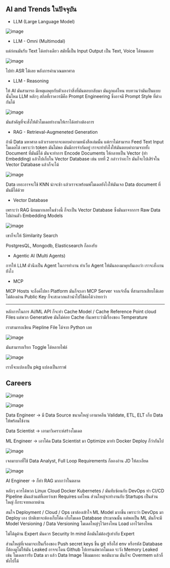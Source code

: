 ## AI and Trends ในปัจจุบัน

* LLM (Large Language Model)

![image](https://github.com/user-attachments/assets/0bf6e3f4-638c-4012-9886-add4d4055a7b)

* LLM - Omni (Multimodal)

แต่ก่อนมันรับ Text ได้อย่างเดียว สมัยนี้เป็น Input Output เป็น Text, Voice ได้หมดเลย

![image](https://github.com/user-attachments/assets/d2ec9d0b-6f43-4d47-895d-3fc0f35add8e)

ไปทำ ASR ได้เลย พลังการคำนวณมหาศาล

* LLM - Reasoning

ให้ AI มันสามารถ มีเหตุผลคุยกับตัวเองว่าสิ่งที่มันตอบกลับมา มันถูกแค่ไหน ทบทวนว่ามันเป็นแบบนั้นไหม
LLM หลักๆ สกิลที่เราควรมีคือ Prompt Engineering ซึ่งอาจมี Prompt Style ที่ต่างกันได้

![image](https://github.com/user-attachments/assets/728fa109-66e9-46ac-abb9-3323b4e18bca)

มันสำคัญที่จะสั่งให้ตัวโมเดลทำงานให้เราได้อย่างต้องการ

* RAG - Retrieval-Augmeneted Generation

ถ้ามี Data มหาศาล แล้วเราอยากจะตอบคำถามหนังสือเล่มนั้น แต่เราไม่สามารถ Feed Text Input โมเดลได้
เพราะว่า token มันไม่พอ มันมีการจำกัดอยู่ เราจะทำยังไงให้มันตอบคำถามจากทั้ง Document ที่มันมีได้
มันจะทำการ Encode Documents ให้กลายเป็น Vector (ทำ Embedding) แล้วไปเก็บใน Vector Database
เช่น บทที่ 2 กล่าวว่าอะไร มันก็จะไปเสิร์จใน Vector Database แล้วก็จะได้

![image](https://github.com/user-attachments/assets/f4aa135f-b2eb-49e9-89b5-4a7fdbfb2473)

Data เยอะอาจจะใช้ KNN น่าจะช้า แล้วเราจะพร้อมพ์โมเดลยังไงให้มันเจอ Data document ที่มันมีได้ด้วย

* Vector Database

เพราะว่า RAG นิยมมากเลยในช่วงนี้ ก็จะเป็น Vector Database ซึ่งมันมาจากการ Raw Data ไปผ่านตัว Embedding Models

![image](https://github.com/user-attachments/assets/512c06fe-64d4-4aac-9b4d-c464cda9f191)

เขาก็จะให้ Similarity Search

PostgresQL, Mongodb, Elasticsearch ก็ลองรับ

* Agentic AI (Multi Agents)

การให้ LLM ตัวนึงเป็น Agent ในการทำงาน ทำเว็บ Agent ให้มันลองมาคุยกันเองว่า เราจะสั่งงานยังไง

* MCP

MCP Hosts จะลิ้งค์ไปหา Platform มันก็จะเอา MCP Server จากเจ้าอื่น ที่สามารถเสียบได้เลย ไม่ต้องผ่าน Public Key ก็จะสะดวกแล้วนำไปใช้ต่อได้วง่ายกว่า

---

หลักการในการ Ai/ML API ก็จะทำ Cache Model / Cache Reference
Point cloud Files แต่พวก Generative มันไม่ค่อย Cache กันเพราะว่ามีเรื่องของ Temperature

เราสามารถเขียน Piepline File ได้จาก Python เลย

![image](https://github.com/user-attachments/assets/6228d137-e3ce-45b1-87f2-ee58ccd6a4ac)

มันสามารถเรียก Toggle ได้หลายไฟล์

![image](https://github.com/user-attachments/assets/05f1951a-b131-405e-ad49-f432908ba28d)

เราก็จะแปลงเป็น pkg แปลงเป็นกราฟ

## Careers

![image](https://github.com/user-attachments/assets/09548b02-6901-4d27-b4ad-e5fd69a8e5a9)

![image](https://github.com/user-attachments/assets/f1d8ad95-d997-4caf-bd29-20d2dc75a4a2)

Data Engineer -> มี Data Source ขนาดใหญ่ เอามาคลีน Validate, ETL, ELT เก็บ Data ให้พร้อมใช้งาน

Data Scientist -> เอามาวิเคราะห์สร้างโมเดล

ML Engineer -> เอาโค้ด Data Scientist มา Optimize มาทำ Docker Deploy ก็ว่ากันไป

![image](https://github.com/user-attachments/assets/0ace74b4-6bf4-4546-b0e2-8505441dbb43)

เจอมาบางที่ใช้ Data Analyst, Full Loop Requirements ก็ลองอ่าน JD ให้ละเอียด 

![image](https://github.com/user-attachments/assets/d68c68d7-9c92-4281-a172-819161a01fb9)

AI Engineer -> ก็ทำ RAG มากกว่าในตลาด

หลักๆ ควรได้พวก Linux Cloud Docker Kubernetes / มันทับซ้อนกับ DevOps ทำ CI/CD Pipeline มันแล้วแต่ที่เลยว่าเขา Requires แค่ไหน
ส่วนใหญ่จะทำงานกับ Startups เป็นส่วนใหญ่ ก็กระจายหลายด้าน

สนใจ Deployment / Cloud / Ops เขาต้องเข้าใจ ML Model มากขึ้น เพราะว่า DevOps มา Deploy เอง
ปกติเขาจะต้องเก็บโค้ด เก็บโมเดล Database ประมาณนั้น แต่พอเป็น ML มันก็จะมี Model Versioning / Data Versioning โมเดลใหญ่ๆไว้ตรงไหน Load เอาไว้ตรงไหน

ไม่ได้ดูด้าน Expert มันควร Security In mind คือมันไม่ต้องรู้เท่ากับ Expert

ส่วนใหญ่ที่เจอมาจะเป็นเรื่องของ Push secret keys ขึ้น git หรือใส่ env หรือรหัส Database ก็ต้องดูไม่ให้มัน Leaked
อาจจะโดน Github ไปเทรนด์พวกโมเดล ระวัง Memory Leaked เช่น โมเดลเรารับ Data มา แล้ว Data Image ใช้เมมเยอะ พอมันบวม มันก็จะ
Overmem แล้วก็พังไปได้

